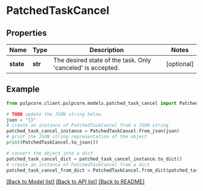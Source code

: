 # PatchedTaskCancel


## Properties

Name | Type | Description | Notes
------------ | ------------- | ------------- | -------------
**state** | **str** | The desired state of the task. Only &#39;canceled&#39; is accepted. | [optional] 

## Example

```python
from pulpcore.client.pulpcore.models.patched_task_cancel import PatchedTaskCancel

# TODO update the JSON string below
json = "{}"
# create an instance of PatchedTaskCancel from a JSON string
patched_task_cancel_instance = PatchedTaskCancel.from_json(json)
# print the JSON string representation of the object
print(PatchedTaskCancel.to_json())

# convert the object into a dict
patched_task_cancel_dict = patched_task_cancel_instance.to_dict()
# create an instance of PatchedTaskCancel from a dict
patched_task_cancel_from_dict = PatchedTaskCancel.from_dict(patched_task_cancel_dict)
```
[[Back to Model list]](../README.md#documentation-for-models) [[Back to API list]](../README.md#documentation-for-api-endpoints) [[Back to README]](../README.md)



